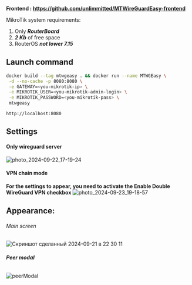 **Frontend : https://github.com/unlimmitted/MTWireGuardEasy-frontend**

MikroTik system requirements: 
1. Only **_RouterBoard_**
2. **_2 Kb_** of free space
3. RouterOS **_not lower 7.15_** 

## **Launch command**
```bash
docker build --tag mtwgeasy . && docker run --name MTWGEasy \
 -d --no-cache -p 8080:8080 \
 -e GATEWAY=<you-mikrotik-ip> \
 -e MIKROTIK_USER=<you-mikrotik-admin-login> \
 -e MIKROTIK_PASSWORD=<you-mikrotik-pass> \
 mtwgeasy
```

```
http://localhost:8080
```

## **Settings**
#### **Only wireguard server**
![photo_2024-09-22_17-19-24](https://github.com/user-attachments/assets/956d8d75-caaf-4135-ac1c-fe40fcccb047)

#### **VPN chain mode**
**For the settings to appear, you need to activate the Enable Double WireGuard VPN checkbox**
![photo_2024-09-23_19-18-57](https://github.com/user-attachments/assets/db1b7cfb-501a-45e3-b398-2252fd386df1)


## **Appearance:**

###### _Main screen_
![Скриншот сделанный 2024-09-21 в 22 30 11](https://github.com/user-attachments/assets/0ef41b8a-57da-4c79-8c8c-ae82245f43ed)

###### **Peer modal**
![peerModal](https://github.com/user-attachments/assets/578e0438-1879-4757-8443-76f33079d9eb)
